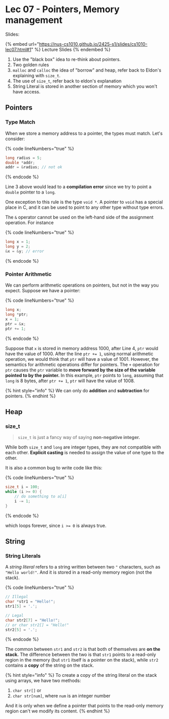 # Lec 07 - Pointers, Memory management

Slides:

{% embed url="https://nus-cs1010.github.io/2425-s1/slides/cs1010-lec07.html#1" %}
Lecture Slides
{% endembed %}

1. Use the "black box" idea to re-think about pointers.
2. Two golden rules
3. `malloc` and `calloc` the idea of "borrow" and heap, refer back to Eldon's explaining with `size_t`.
4. The use of `size_t`, refer back to eldon's explanation
5. String Literal is stored in another section of memory which you won't have access.

## Pointers

### Type Match

When we store a memory address to a pointer, the types must match. Let's consider:

{% code lineNumbers="true" %}
```c
long radius = 5;
double *addr;
addr = &radius; // not ok
```
{% endcode %}

Line 3 above would lead to a **compilation error** since we try to point a `double` pointer to a `long`.

One exception to this rule is the type `void *`. A pointer to `void` has a special place in C, and it can be used to point to any other type without type errors.&#x20;

The `&` operator cannot be used on the left-hand side of the assignment operation. For instance

{% code lineNumbers="true" %}
```c
long x = 1;
long y = 2;
&x = &y; // error
```
{% endcode %}

### Pointer Arithmetic

We can perform arithmetic operations on pointers, but not in the way you expect. Suppose we have a pointer:

{% code lineNumbers="true" %}
```c
long x;
long *ptr;
x = 1;
ptr = &x;
ptr += 1;
```
{% endcode %}

Suppose that `x` is stored in memory address 1000, after Line 4, `ptr` would have the value of 1000. After the line `ptr += 1`, using normal arithmetic operation, we would think that `ptr` will have a value of 1001. However, the semantics for arithmetic operations differ for pointers. The `+` operation for `ptr` causes the `ptr` variable to **move forward by the size of the variable pointed to by the pointer.** In this example, `ptr` points to `long`, assuming that `long` is 8 bytes, after `ptr += 1`, `ptr` will have the value of 1008.

{% hint style="info" %}
We can only do **addition** and **subtraction** for pointers.
{% endhint %}

## Heap

### size\_t

> `size_t` is just a fancy way of saying **non-negative integer.**

While both `size_t` and `long` are integer types, they are not compatible with each other. **Explicit casting** is needed to assign the value of one type to the other.

It is also a common bug to write code like this:

{% code lineNumbers="true" %}
```c
size_t i = 100;
while (i >= 0) {
    // do something to a[i]
    i -= 1;
}
```
{% endcode %}

which loops forever, since `i >= 0` is always true.

## String

### String Literals

A _string literal_ refers to a string written between two `"` characters, such as `"Hello world!"`. And it is stored in a read-only memory region (not the stack).

{% code lineNumbers="true" %}
```c
// Illegal
char *str1 = "Hello!";
str1[5] = '.';

// Legal
char str2[7] = "Hello!";
// or char str2[] = "Hello!"
str2[5] = '.';
```
{% endcode %}

The common between `str1` and `str2` is that both of themselves are **on the stack.** The difference between the two is that `str1` points to a read-only region in the memory (but `str1` itself is a pointer on the stack), while `str2` contains a **copy** of the string on the stack.

{% hint style="info" %}
To create a copy of the string literal on the stack using arrays, we have two methods:

1. `char str[]` or
2. `char str[num]`, where `num` is an integer number

And it is only when we define a pointer that points to the read-only memory region can't we modify its content.
{% endhint %}
